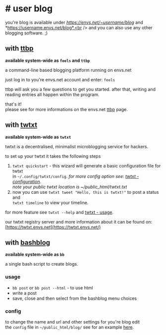 # # user blog

you're blog is available under *https://envs.net/~username/blog* and *https://username.envs.net/blog*.<br />
and you can also use any other blogging software. ;)

## with [ttbp](https://envs.net/ttbp/)
**available system-wide as `feels` and `ttbp`**

a command-line based blogging platform running on envs.net

just log in to you're envs.net account and enter: `feels`

ttbp will ask you a few questions to get you started. after that, writing and reading entries all happen within the program.

that's it!<br />
please see for more informations on the envs.net [ttbp](https://envs.net/ttbp/) page.

## with [twtxt](https://github.com/buckket/twtxt)
**available system-wide as `twtxt`**

twtxt is a decentralised, minimalist microblogging service for hackers.

to set up your twtxt it takes the following steps

1. `twtxt quickstart` - this wizard will generate a basic configuration file for twtxt<br /> in `~/.config/twtxt/config`. *for more config option see: [twtxt - configuration](https://twtxt.readthedocs.io/en/latest/user/configuration.html)*.<br />*note your public twtxt location is ~/public_html/twtxt.txt*
2. now you can use `twtxt tweet "Hello, this is twtxt!"` to post a status and<br />`twtxt timeline` to view your timeline.

for more feature see `twtxt --help` and [twtxt - usage](https://twtxt.readthedocs.io/en/latest/user/usage.html).

our twtxt registry server and more information about it can be found on: [https://twtxt.envs.net](https://twtxt.envs.net/)

## with [bashblog](https://github.com/envs-net/bashblog)
**available system-wide as `bb`**

a single bash script to create blogs.

### usage
- `bb post` or `bb post --html` - to use html
- write a post
- save, close and then select from the bashblog menu choices

### config
to change the name and url and other settings for you're blog edit<br />
the `config` file in `~/public_html/blog/` see for an example [here](https://github.com/envs-net/bashblog/blob/master/.config_example).<br />
